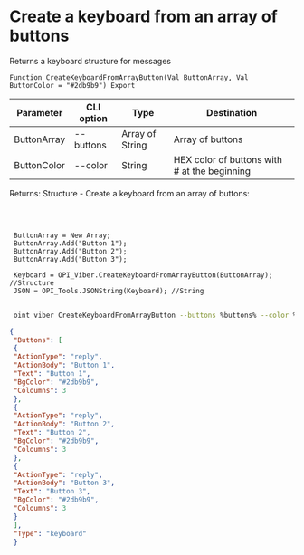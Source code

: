 ﻿---
sidebar_position: 7
---

# Create a keyboard from an array of buttons
 Returns a keyboard structure for messages



`Function CreateKeyboardFromArrayButton(Val ButtonArray, Val ButtonColor = "#2db9b9") Export`

 | Parameter | CLI option | Type | Destination |
 |-|-|-|-|
 | ButtonArray | --buttons | Array of String | Array of buttons |
 | ButtonColor | --color | String | HEX color of buttons with # at the beginning |

 
 Returns: Structure - Create a keyboard from an array of buttons:


<br/>




```bsl title="Code example"
 
 ButtonArray = New Array;
 ButtonArray.Add("Button 1");
 ButtonArray.Add("Button 2");
 ButtonArray.Add("Button 3");
 
 Keyboard = OPI_Viber.CreateKeyboardFromArrayButton(ButtonArray); //Structure
 JSON = OPI_Tools.JSONString(Keyboard); //String
```
	


```sh title="CLI command example"
 
 oint viber CreateKeyboardFromArrayButton --buttons %buttons% --color %color%

```

```json title="Result"
{
 "Buttons": [
 {
 "ActionType": "reply",
 "ActionBody": "Button 1",
 "Text": "Button 1",
 "BgColor": "#2db9b9",
 "Coloumns": 3
 },
 {
 "ActionType": "reply",
 "ActionBody": "Button 2",
 "Text": "Button 2",
 "BgColor": "#2db9b9",
 "Coloumns": 3
 },
 {
 "ActionType": "reply",
 "ActionBody": "Button 3",
 "Text": "Button 3",
 "BgColor": "#2db9b9",
 "Coloumns": 3
 }
 ],
 "Type": "keyboard"
 }
```
